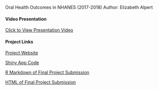 Oral Health Outcomes in NHANES (2017-2018)
Author: Elizabeth Alpert

#### Video Presentation

[Click to View Presentation Video](https://vimeo.com/490585088)

#### Project Links

[Project Website](https://ealpert.github.io/AlpertBST260Project/)

[Shiny App Code](app.R)

[R Markdown of Final Project Submission](ealpert-bst260finalproject.Rmd)

[HTML of Final Project Submission](ealpert-bst260finalproject.html)